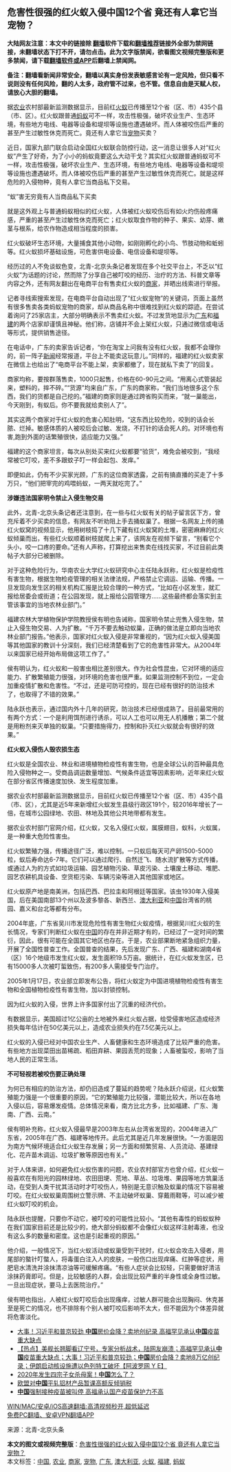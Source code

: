  <h2>危害性很强的红火蚁入侵中国12个省 竟还有人拿它当宠物？</h2> <p class="notice"><b>大陆网友注意：本文中的链接除 <a href="https://github.com/bannedbook/fanqiang" >翻墙</a>软件下载和<a href="https://github.com/killgcd/justmysocks/blob/master/README.md">翻墙推荐</a>链接外全部为禁网链接，未翻墙状态下打不开，请勿点击。此为文字版禁闻，欲看图文视频完整版和更多禁闻，请下载<a href="https://github.com/bannedbook/fanqiang">翻墙软件或APP</a>后翻墙上禁闻网。</p><p>备注：翻墙看新闻非常安全，翻墙以真实身份发表敏感言论有一定风险，但只看不说则没有任何风险，翻的人太多，政府管不过来，也不管。信息自由是天赋人权，请放心大胆的翻墙。</b></p>  <div class="entry"> <p id="summary">据<a href="https://www.bannedbook.org/bnews/tag/%E5%86%9C%E4%B8%9A/" class="st_tag internal_tag" rel="tag" title="标签 农业 下的日志">农业</a>农村部最新监测数据显示，目前红<a href="https://www.bannedbook.org/bnews/tag/%E7%81%AB%E8%9A%81/" class="st_tag internal_tag" rel="tag" title="标签 火蚁 下的日志">火蚁</a>已传播至12个省（区、市）435个县（市、区）。红火蚁跟普通<a href="https://www.bannedbook.org/bnews/tag/%e8%9a%82%e8%9a%81/" class="st_tag internal_tag" rel="tag" title="标签 蚂蚁 下的日志">蚂蚁</a>可不一样，攻击性极强，破坏农业生产、生态环境，有些地方电线、电器等设备和堤坝等设施也遭遇破坏。而人体被咬伤后严重的甚至产生过敏性休克而死亡。竟还有人拿它当<a href="https://www.bannedbook.org/bnews/tag/%e5%ae%a0%e7%89%a9/" class="st_tag internal_tag" rel="tag" title="标签 宠物 下的日志">宠物</a>买卖？</p> <p>近日，国家九部门联合启动全国红火蚁联合防控行动，这一消息让很多人对“红火蚁”产生了好奇，为了小小的蚂蚁竟要这么大动干戈？其实红火蚁跟普通蚂蚁可不一样，攻击性极强，破坏农业生产、生态环境，有些地方电线、电器等设备和堤坝等设施也遭遇破坏。而人体被咬伤后严重的甚至产生过敏性休克而死亡。就是这样危险的入侵物种，竟有人拿它当商品私下交易。</p> <p>“蚁”害无穷竟有人当商品私下买卖</p> <p>就是这外观上与普通蚂蚁相似的红火蚁，人体被红火蚁咬伤后有如火灼伤般疼痛感，严重的甚至产生过敏性休克而死亡；红火蚁取食作物的种子、果实、幼芽、嫩茎与根系，给农作物造成相当程度的损害。</p> <p>红火蚁破坏生态环境，大量捕食其他小动物，如刚刚孵化的小鸟、节肢动物和蚯蚓等。红火蚁损坏基础设施，可危害供电设备、电信设备和堤坝等。</p> <p>经历过的人不免谈蚁色变，北青-北京头条记者发现在多个社交平台上，不乏以“红火蚁”为话题的讨论，然而除了分享自己被叮咬的经历、治疗的方法、科普文章等内容之外，还有网友翻出在电商平台有售卖红火蚁的<a href="https://www.bannedbook.org/bnews/tag/%E5%95%86%E5%AE%B6/" class="st_tag internal_tag" rel="tag" title="标签 商家 下的日志">商家</a>，并晒出线索进行举报。</p> <p>记者寻线索搜索发现，在电商平台自动出现了“红火蚁宠物”的关键词，页面上虽然有很多售卖各类蚂蚁宠物的商家，却从商品名称中很难找到红火蚁的踪迹。在尝试着询问了25家店主，大部分明确表示不售卖红火蚁。不过发货地显示为<a href="https://www.bannedbook.org/bnews/tag/%e5%b9%bf%e4%b8%9c/" class="st_tag internal_tag" rel="tag" title="标签 广东 下的日志">广东</a>和<a href="https://www.bannedbook.org/bnews/tag/%e7%a6%8f%e5%bb%ba/" class="st_tag internal_tag" rel="tag" title="标签 福建 下的日志">福建</a>的两个店家却谨慎且神秘。他们称，店铺并不会上架红火蚁，只通过微信或电话等形式，提供销售途径。</p> <p>在电话中，广东的卖家告诉记者，“你在淘宝上问我有没有红火蚁，我都不会理你的，前一阵子<span class='wp_keywordlink_affiliate'><a href="https://www.bannedbook.org/" title="新闻">新闻</a></span>经常报道，平台上不能卖这玩意儿。”同样的，福建的红火蚁卖家在微信上也给出了“电商平台不能上架，卖家都撤了，现在就私下卖了”的回复。</p> <p>商家均称，要按群落售卖，1000只起售，价格在60-90元之间。“用离心式管装起来，塑料的，摔不碎。”“货源”均来自广东，广东的商家称，“我们当地很多这个东西，我们的货都是自己挖的。”福建的商家则是通过跨省购买而来，“就一巢能出，今天刚到，有蚁后。你不要我就给卖别人了”。</p>  <p>其实这两个商家对于红火蚁的危害心知肚明，“这东西比较危险，咬到的话会长脓、烂掉。敏感体质的人被咬后会过敏、发烧，不打针的话会死人的。对环境也有害,跑到外面的话繁殖很快，适应能力又强。”</p> <p>福建的这个商家坦言，每次从别处买来红火蚁都要“验货”，难免会被咬到，“我经常被它叮咬，差不多跟蚊子叮一样会起包、发痒。”</p> <p>即便如此，仍有不少买家光顾，广东的这位商家透露，之前有搞直播的买走了十多万只，“他们把宰完的鸡喂蚂蚁，一两天就吃完了。”</p> <p><strong>涉嫌违法国家明令禁止入侵生物交易</strong></p> <p>此外，北青-北京头条记者还注意到，在一些与红火蚁有关的帖子留言区下方，曾充斥着不少买卖的信息，有网友不听劝阻上手去捅蚁巢了。根据一名网友上传的捅红火蚁窝的视频显示，他用树枝捣了十几下藏有红火蚁窝的土堆，密密麻麻的红火蚁倾巢而出，有些红火蚁顺着树枝就爬上来了，该网友在视频下留言，“别看它个头小，咬一口疼的要命。”还有人声称，打算挖出来售卖在线找买家，不过目前此类帖子大部分已被删除。</p> <p>对于这种危险行为，华南农业大学红火蚁研究中心主任陆永跃称，红火蚁是检疫性有害生物，根据生物检疫管理的相关法律法规，严格禁止它调运、运输、传播。一旦发现向发生区的相关机构汇报是比较合理的一种方式，“比如在小区发生，就汇报给居委会或街道；在公园发现，就上报给公园管理方……这些最终都会落实到主管该事宜的当地农林业部门。”</p> <p>福建农林大学植物保护学院教授侯有明也告诫称，国家明令禁止兜售入侵生物，禁止入侵生物交易、人为扩散。“千万不要去触动蚁巢，正确的做法是立即向当地农林业部门报告。”他表示，国家对红火蚁入侵是非常重视的，“因为红火蚁入侵美国等其他国家的教训十分深刻，我们已经清楚看到了它的危害性非常大。从2004年以来国家已经开始布局做这项工作了。”</p> <p>侯有明认为，红火蚁和一般害虫相比差别很大。作为社会性昆虫，它对环境的适应能力、扩散繁殖能力很强，对环境的危害也很严重。如果监测控制不到位，一定会加重疫情扩散和危害性。“不过，还是可防可控的，现在已经有很好的防治技术了，也取得了不错的效果。”</p> <p>陆永跃也表示，通过国内外十几年的研究，防治技术已经很成熟了。目前最常用的有两个方式：一个是利用饵剂进行诱杀，可以人工也可以用无人机播散；第二个就是用粉剂来灭单独的蚁巢。“只要措施得力，控制和扑灭红火蚁就会有很好的效果。”</p>  <p><strong>红火蚁入侵伤人毁农损生态</strong></p> <p>红火蚁是全国农业、林业和进境植物检疫性有害生物，也是全球公认的百种最具危险入侵物种之一。受商品调运数量增加、气候条件适宜等因素影响，近年来红火蚁在部分省区传播速度加快、发生程度加重。</p> <p>据农业农村部最新监测数据显示，目前红火蚁已传播至12个省（区、市）435个县（市、区），尤其是近5年来新增红火蚁发生县级行政区191个，较2016年增长了一倍，在城市公园绿地、农田、林地及其他公共地带都有发生。</p> <p>据农业农村部门官网介绍，红火蚁，又名入侵红火蚁，属膜翅目，蚁科，火蚁属，是一种重大危险性害虫。</p> <p>红火蚁繁殖力强，传播途径广泛，难以控制。一只蚁后每天可产卵1500-5000粒，蚁后寿命达6-7年。它们可以通过爬行、自然迁飞、随水流扩散等方式传播，或通过人为的方式如垃圾运输、园艺植物污染、草皮污染、土壤废土移动、堆肥、园艺农耕机具设备、空货柜污染、车辆污染等进入其他国家或地区。</p> <p>红火蚁原产地是南美洲，包括巴西、巴拉圭和阿根廷等国家。该虫1930年入侵美国，后在美国南部13个州以及波多黎各、新西兰、<a href="https://www.bannedbook.org/bnews/tag/%e6%be%b3%e5%a4%a7%e5%88%a9%e4%ba%9a/" class="st_tag internal_tag" rel="tag" title="标签 澳大利亚 下的日志">澳大利亚</a>和<span class='wp_keywordlink_affiliate'><a href="https://www.bannedbook.org/" title="中国" target="_blank">中国</a></span>台湾省的桃园、嘉义和台北等都有分布。</p> <p>2004年底，广东省吴川市发现危险性有害生物红火蚁疫情，根据吴川红火蚁的生长情况，专家们判断红火蚁在<a href="https://www.bannedbook.org/bnews/tag/%E4%B8%AD%E5%9B%BD/" class="st_tag internal_tag" rel="tag" title="标签 中国 下的日志">中国</a>的存在并非近期才有的，已经过了一定时间的繁衍，因此，很有可能在全国其它地区也存在。于是，农业部果断地紧急组织力量，开展了全国性普查工作。全国普查的结果，先后发现广东、广西、福建和湖南4省（区）16个地级市发生红火蚁，发生面积19.5万亩。据统计，在红火蚁发生区，已有15000多人次被叮蜇致伤，有200多人需接受专门治疗。</p> <p>2005年1月17日，农业部立即发布公告，将红火蚁定为中国进境植物检疫性有害生物和全国植物检疫性有害生物，加以封锁控制。</p> <p>因为红火蚁的入侵，世界上许多国家付出了沉重的经济代价。</p>  <p>有数据显示，美国超过1亿公亩的土地被外来红火蚁占据，给受侵害地区造成经济损失每年估计在50亿美元以上，造成农业损失约在7.5亿美元以上。</p> <p>红火蚁的入侵已经对中国农业生产、人畜健康和生态环境造成了比较严重的危害。有些地方出现菜田出苗稀疏、稻田弃耕、果园丢荒的现象；人畜被蜇咬，影响了当地人民的正常生活。</p> <p><strong>不可轻视若被咬伤要正确处理</strong></p> <p>为何已有相应的防治方法，却仍旧造成了蔓延的趋势呢？陆永跃介绍说，红火蚁繁殖能力强是一个很重要的原因，“它的繁殖能力比较强，潜能比较大，所以在各地入侵以后，容易爆发疫情。总体情况来看，南方比北方多，比如福建、广东、海南、广西、云南。”</p> <p>侯有明补充称，红火蚁入侵最早是2003年左右从台湾省发现的，2004年进入广东省，2005年在广西、福建等地传开。此后尤其是近几年发展很快。“一方面是因为南方气候环境适合红火蚁生存发展；另一方面和频繁贸易、人员流动、基建绿化、花卉苗木调运、垃圾扩散等原因也有关。”</p> <p>对于人体来讲，如何避免红火蚁伤害的问题，农业农村部官方也曾介绍，红火蚁一般喜欢在有阳光的园林绿地、农田田埂、荒地、草丛、垃圾堆、果园等地方筑巢活动，在受到人类干扰其活动时才叮咬伤人，特别是无意识触及蚁巢的情况下容易被叮咬。在红火蚁蚁巢周围树立警示牌、不主动破坏蚁巢、穿戴雨鞋等，可以减少被红火蚁叮咬的机会。</p> <p>陆永跃也提醒，只要你不动它，被叮咬的可能性比较小。“其他有毒性的蚂蚁蚁种在我们国家目前还是比较少的，绝大部分蚂蚁都不会像红火蚁这样注射毒液，也没有这么多的数量和密度。这也是引起重视的原因。”</p> <p>他介绍，一般情况下，当红火蚁活动或蚁巢受到干扰时，红火蚁会攻击入侵者，用尾部的螯针叮螫人，将毒蛋白注入人的皮肤，一般伤口出现痒痛、红肿等症状，用肥皂水清洗并涂抹清凉油等可缓解疼痛。“有些人症状会比较轻，只需要做好清洁涂抹药膏即可。但是，比较敏感的人群，会出现比较严重的半身性或全身性过敏。一旦出现症状，要马上去医院治疗。”</p> <p>侯有明也指出，人被红火蚁叮咬后会出现瘙痒，过敏人群可能会出现胸闷、休克甚至是死亡的情况，也不排除有个别人被叮咬后影响不太大，但不能因为个体差异就将危害淡化。</p>  <ul class='op-related-articles' title='相关阅读'> <li><a href='https://www.bannedbook.org/bnews/topimagenews/20210412/1524731.html' target='_blank'>大事！习近平和普京较劲 <b>中国</b>房价会降？卖地创纪录 高福罕见承认<b>中国</b>疫苗重大缺点</a></li> <li><a href='https://www.bannedbook.org/bnews/bannedvideo/20210412/1524729.html' target='_blank'>【热点】美舰长翘脚看辽宁号，专家分析战术，陆网友崩溃；高福罕见承认<b>中国</b>疫苗重大缺点；大事！习近平和普京较劲；<b>中国</b>房价会降？卖地8万亿创纪录；伊朗启动核设施遭以色列特工破坏【阿波罗网 Y E】</a></li> <li><a href='https://www.bannedbook.org/bnews/bannedvideo/20210412/1524709.html' target='_blank'>2020年发生四宗子女杀母案！<b>中国</b>怎么了？</a></li> <li><a href='https://www.bannedbook.org/bnews/headline/20210412/1524686.html' target='_blank'>欧盟对<b>中国</b>平轧铝材产品暂课高额反倾销税</a></li> <li><a href='https://www.bannedbook.org/bnews/ssgc/20210412/1524681.html' target='_blank'><b>中国</b>强制接种疫苗被叫停 高福承认国产疫苗保护力不高</a></li> </ul> <p class="texttj"> <a href="https://github.com/bannedbook/fanqiang/wiki/V2ray%E6%9C%BA%E5%9C%BA" target="_blank">WIN/MAC/安卓/iOS高速翻墙:高清视频秒开,超低延迟</a><br/> <a href="https://github.com/bannedbook/fanqiang/wiki/%E7%A6%81%E9%97%BB%E7%BD%91%E5%AE%89%E5%8D%93%E7%BF%BB%E5%A2%99%E6%96%B0%E9%97%BBAPP" target="_blank">免费PC翻墙、安卓VPN翻墙APP</a></p><p> 来源：北青-北京头条 </p><a name='sharetosocial'></a>       <div><b>本文的图文或视频完整版</b>：<a href='https://www.bannedbook.org/bnews/cbnews/20210412/1524733.html'>危害性很强的红火蚁入侵中国12个省 竟还有人拿它当宠物？</a></div>  </div><!--END ENTRY--> <div class="postfooter"> <div>本文标签：<a href="https://www.bannedbook.org/bnews/tag/%E4%B8%AD%E5%9B%BD/" rel="tag">中国</a>, <a href="https://www.bannedbook.org/bnews/tag/%E5%86%9C%E4%B8%9A/" rel="tag">农业</a>, <a href="https://www.bannedbook.org/bnews/tag/%E5%95%86%E5%AE%B6/" rel="tag">商家</a>, <a href="https://www.bannedbook.org/bnews/tag/%e5%ae%a0%e7%89%a9/" rel="tag">宠物</a>, <a href="https://www.bannedbook.org/bnews/tag/%e5%b9%bf%e4%b8%9c/" rel="tag">广东</a>, <a href="https://www.bannedbook.org/bnews/tag/%e6%be%b3%e5%a4%a7%e5%88%a9%e4%ba%9a/" rel="tag">澳大利亚</a>, <a href="https://www.bannedbook.org/bnews/tag/%E7%81%AB%E8%9A%81/" rel="tag">火蚁</a>, <a href="https://www.bannedbook.org/bnews/tag/%e7%a6%8f%e5%bb%ba/" rel="tag">福建</a>, <a href="https://www.bannedbook.org/bnews/tag/%e8%9a%82%e8%9a%81/" rel="tag">蚂蚁</a></div>  </div><!--END POSTFOOTER--> 